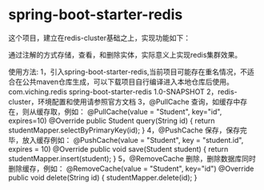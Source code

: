 # spring-boot-starter-redis

这个项目，建立在redis-cluster基础之上，实现功能如下：

通过注解的方式存储，查看，和删除实体，实际意义上实现redis集群效果。

使用方法:
1，引入spring-boot-starter-redis,当前项目可能存在重名情况，不适合在公共maven仓库生成，可以下载项目自行编译进入本地仓库后使用。
    <dependency>
			<groupId>com.viching.redis</groupId>
			<artifactId>spring-boot-starter-redis</artifactId>
			<version>1.0-SNAPSHOT</version>
		</dependency>
2，redis-cluster，环境配置和使用请参照官方文档
3，@PullCache 查询，如缓存中存在，则从缓存取，例如：
    @PullCache(value = "Student", key="id", expires=10)
    @Override
    public Student query(String id) {
        return studentMapper.selectByPrimaryKey(id);
    }
4，@PushCache 保存，保存完毕，放入缓存例如：
    @PushCache(value = "Student", key = "student.id", expires = 10)
    @Override
    public void save(Student student) {
        return studentMapper.insert(student);
    }
5，@RemoveCache 删除，删除数据库同时删除缓存，例如：
    @RemoveCache(value = "Student", key="id")
    @Override
    public void delete(String id) {
        studentMapper.delete(id);
    }
